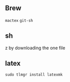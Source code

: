 ## Brew

`mactex`
`git-sh`


## sh

z by downloading the one file

## latex

`sudo tlmgr install latexmk`
